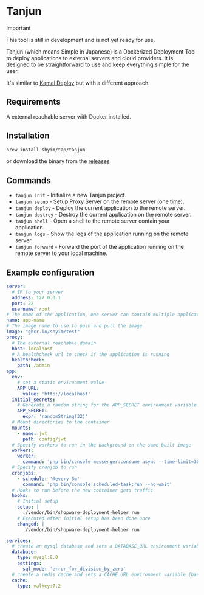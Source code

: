 # Tanjun

> [!IMPORTANT]
> This tool is still in development and is not yet ready for use.

Tanjun (which means Simple in Japanese)
is a Dockerized Deployment Tool to deploy applications to external servers and cloud providers. 
It is designed to be straightforward to use and keep everything simple for the user.

It's similar to [Kamal Deploy](https://kamal-deploy.org/) but with a different approach.

## Requirements

A external reachable server with Docker installed.

## Installation

```bash
brew install shyim/tap/tanjun
```

or download the binary from the [releases](https://github.com/shyim/tanjun/releases)

## Commands

- `tanjun init` - Initialize a new Tanjun project.
- `tanjun setup` - Setup Proxy Server on the remote server (one time).
- `tanjun deploy` - Deploy the current application to the remote server.
- `tanjun destroy` - Destroy the current application on the remote server.
- `tanjun shell` - Open a shell to the remote server contain your application.
- `tanjun logs` - Show the logs of the application running on the remote server.
- `tanjun forward` - Forward the port of the application running on the remote server to your local machine.

## Example configuration

```yaml
server:
  # IP to your server
  address: 127.0.0.1
  port: 22
  username: root
# The name of the application, one server can contain multiple applications
name: app-name
# The image name to use to push and pull the image
image: "ghcr.io/shyim/test"
proxy:
  # The external reachable domain
  host: localhost
  # A healthcheck url to check if the application is running
  healthcheck:
    path: /admin
app:
  env:
    # set a static environment value
    APP_URL:
      value: 'http://localhost'
  initial_secrets:
    # Generate a random string for the APP_SECRET environment variable and store it to keep it the same
    APP_SECRET:
      expr: 'randomString(32)'
  # Mount directories to the container
  mounts:
    - name: jwt
      path: config/jwt
  # Specify workers to run in the background on the same built image
  workers:
    worker:
      command: 'php bin/console messenger:consume async --time-limit=3600'
  # Specify cronjob to run
  cronjobs:
    - schedule: '@every 5m'
      command: 'php bin/console scheduled-task:run --no-wait'
  # Hooks to run before the new container gets traffic
  hooks:
    # Initial setup
    setup: |
      ./vendor/bin/shopware-deployment-helper run
    # Executed after initial setup has been done once
    changed: |
      ./vendor/bin/shopware-deployment-helper run

services:
  # create an mysql database and sets a DATABASE_URL environment variable (based on key name)
  database:
    type: mysql:8.0
    settings:
      sql_mode: 'error_for_division_by_zero'
  # create a redis cache and sets a CACHE_URL environment variable (based on key name)
  cache:
    type: valkey:7.2
```